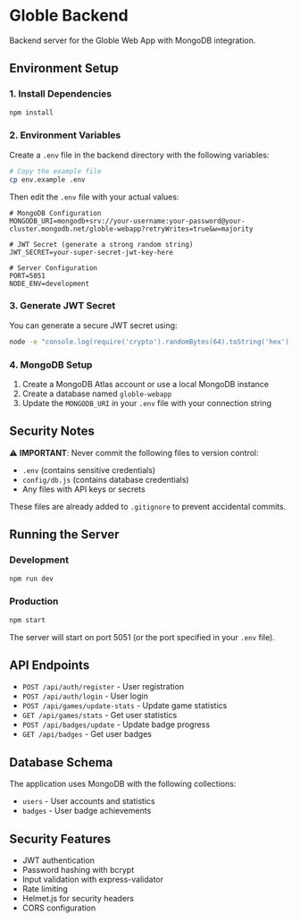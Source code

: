 # Globle Backend

Backend server for the Globle Web App with MongoDB integration.

## Environment Setup

### 1. Install Dependencies
```bash
npm install
```

### 2. Environment Variables
Create a `.env` file in the backend directory with the following variables:

```bash
# Copy the example file
cp env.example .env
```

Then edit the `.env` file with your actual values:

```env
# MongoDB Configuration
MONGODB_URI=mongodb+srv://your-username:your-password@your-cluster.mongodb.net/globle-webapp?retryWrites=true&w=majority

# JWT Secret (generate a strong random string)
JWT_SECRET=your-super-secret-jwt-key-here

# Server Configuration
PORT=5051
NODE_ENV=development
```

### 3. Generate JWT Secret
You can generate a secure JWT secret using:
```bash
node -e "console.log(require('crypto').randomBytes(64).toString('hex'))"
```

### 4. MongoDB Setup
1. Create a MongoDB Atlas account or use a local MongoDB instance
2. Create a database named `globle-webapp`
3. Update the `MONGODB_URI` in your `.env` file with your connection string

## Security Notes

⚠️ **IMPORTANT**: Never commit the following files to version control:
- `.env` (contains sensitive credentials)
- `config/db.js` (contains database credentials)
- Any files with API keys or secrets

These files are already added to `.gitignore` to prevent accidental commits.

## Running the Server

### Development
```bash
npm run dev
```

### Production
```bash
npm start
```

The server will start on port 5051 (or the port specified in your `.env` file).

## API Endpoints

- `POST /api/auth/register` - User registration
- `POST /api/auth/login` - User login
- `POST /api/games/update-stats` - Update game statistics
- `GET /api/games/stats` - Get user statistics
- `POST /api/badges/update` - Update badge progress
- `GET /api/badges` - Get user badges

## Database Schema

The application uses MongoDB with the following collections:
- `users` - User accounts and statistics
- `badges` - User badge achievements

## Security Features

- JWT authentication
- Password hashing with bcrypt
- Input validation with express-validator
- Rate limiting
- Helmet.js for security headers
- CORS configuration 